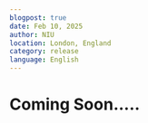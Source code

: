 ```yaml
---
blogpost: true
date: Feb 10, 2025
author: NIU
location: London, England
category: release
language: English
---
```


# Coming Soon.....
